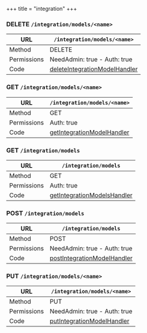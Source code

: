 +++
title = "integration"
+++


### DELETE `/integration/models/<name>`

URL         | **`/integration/models/<name>`**
----------- |----------
Method      | DELETE     
Permissions |  NeedAdmin: true -  Auth: true
Code        | [deleteIntegrationModelHandler](https://github.com/ovh/cds/search?q=%22func+%28api+*API%29+deleteIntegrationModelHandler%22)
    









### GET `/integration/models/<name>`

URL         | **`/integration/models/<name>`**
----------- |----------
Method      | GET     
Permissions |  Auth: true
Code        | [getIntegrationModelHandler](https://github.com/ovh/cds/search?q=%22func+%28api+*API%29+getIntegrationModelHandler%22)
    









### GET `/integration/models`

URL         | **`/integration/models`**
----------- |----------
Method      | GET     
Permissions |  Auth: true
Code        | [getIntegrationModelsHandler](https://github.com/ovh/cds/search?q=%22func+%28api+*API%29+getIntegrationModelsHandler%22)
    









### POST `/integration/models`

URL         | **`/integration/models`**
----------- |----------
Method      | POST     
Permissions |  NeedAdmin: true -  Auth: true
Code        | [postIntegrationModelHandler](https://github.com/ovh/cds/search?q=%22func+%28api+*API%29+postIntegrationModelHandler%22)
    









### PUT `/integration/models/<name>`

URL         | **`/integration/models/<name>`**
----------- |----------
Method      | PUT     
Permissions |  NeedAdmin: true -  Auth: true
Code        | [putIntegrationModelHandler](https://github.com/ovh/cds/search?q=%22func+%28api+*API%29+putIntegrationModelHandler%22)
    









